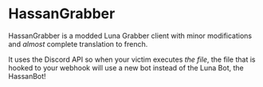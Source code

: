 # HassanGrabber
HassanGrabber is a modded Luna Grabber client with minor modifications and *almost* complete translation to french.

It uses the Discord API so when your victim executes *the file*, the file that is hooked to your webhook will use a new bot instead of the Luna Bot, the HassanBot!
